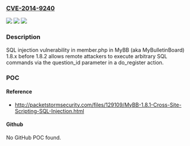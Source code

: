 ### [CVE-2014-9240](https://cve.mitre.org/cgi-bin/cvename.cgi?name=CVE-2014-9240)
![](https://img.shields.io/static/v1?label=Product&message=n%2Fa&color=blue)
![](https://img.shields.io/static/v1?label=Version&message=n%2Fa&color=blue)
![](https://img.shields.io/static/v1?label=Vulnerability&message=n%2Fa&color=brighgreen)

### Description

SQL injection vulnerability in member.php in MyBB (aka MyBulletinBoard) 1.8.x before 1.8.2 allows remote attackers to execute arbitrary SQL commands via the question_id parameter in a do_register action.

### POC

#### Reference
- http://packetstormsecurity.com/files/129109/MyBB-1.8.1-Cross-Site-Scripting-SQL-Injection.html

#### Github
No GitHub POC found.

